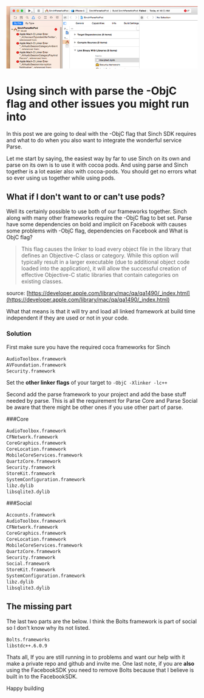 ![](images/builderrors.png)
# Using sinch with parse the -ObjC flag and other issues you might run into

In this post we are going to deal with the -ObjC flag that Sinch SDK requires and what to do when you also want to integrate the wonderful service Parse.

Let me start by saying, the easiest way by far to use Sinch on its own and parse on its own is to use it with cocoa pods. And using parse and Sinch together is a lot easier also with cocoa-pods. You should get no errors what so ever using us together while using pods.

## What if I don't want to or can't use pods?
Well its certainly possible to use both of our frameworks together. Sinch along with many other frameworks require the -ObjC flag to bet set. Parse have some dependencies on bold and implicit on Facebook with causes some problems with -ObjC flag, dependencies on Facebook and What is ObjC flag?

> This flag causes the linker to load every object file in the library that defines an Objective-C class or category. While this option will typically result in a larger executable (due to additional object code loaded into the application), it will allow the successful creation of effective Objective-C static libraries that contain categories on existing classes.
 
source: [https://developer.apple.com/library/mac/qa/qa1490/_index.html](https://developer.apple.com/library/mac/qa/qa1490/_index.html) 

What that means is that it will try and load all linked framework at build time independent if they are used or not in your code. 

### Solution
First make sure you have the required coca frameworks for Sinch 

```
AudioToolbox.framework
AVFoundation.framework
Security.framework
```

Set the **other linker flags** of your target to ```-ObjC -Xlinker -lc++``` 

Second add the parse framework to your project and add the base stuff needed by parse. This is all the requirement for Parse Core and Parse Social be aware that there might be other ones if you use other part of parse. 

###Core

```
AudioToolbox.framework
CFNetwork.framework
CoreGraphics.framework
CoreLocation.framework
MobileCoreServices.framework
QuartzCore.framework
Security.framework
StoreKit.framework
SystemConfiguration.framework
libz.dylib
libsqlite3.dylib
```
###Social 

```
Accounts.framework
AudioToolbox.framework
CFNetwork.framework
CoreGraphics.framework
CoreLocation.framework
MobileCoreServices.framework
QuartzCore.framework
Security.framework
Social.framework
StoreKit.framework
SystemConfiguration.framework
libz.dylib
libsqlite3.dylib
```

## The missing part
The last two parts are the below. I think the Bolts framework is part of social so I don't know why its not listed.   

```
Bolts.frameworks 
libstdc++.6.0.9
``` 

Thats all, If you are still running in to problems and want our help with it make a private repo and github and invite me.
One last note, if you are **also** using the FacebookSDK you need to remove Bolts because that I believe is built in to the FacebookSDK.

Happy building



